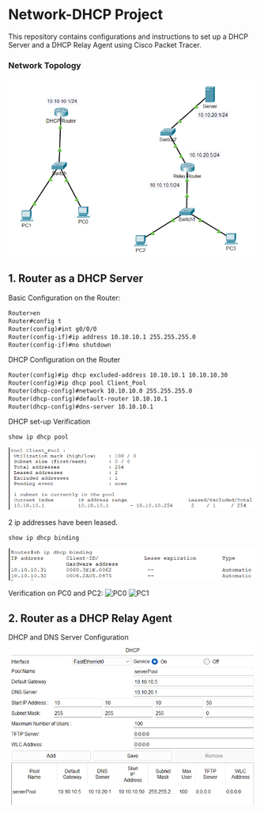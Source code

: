# Network-DHCP Project

This repository contains configurations and instructions to set up a DHCP Server and a DHCP Relay Agent using Cisco Packet Tracer.

### Network Topology

![Network Topology](https://github.com/yukwokto/Network-DHCP/blob/a2afd978e02360ea987e54b1b1a0be40e01e3ab6/pictures/network_topology.png)

## 1. Router as a DHCP Server

Basic Configuration on the Router:
```
Router>en
Router#config t
Router(config)#int g0/0/0
Router(config-if)#ip address 10.10.10.1 255.255.255.0
Router(config-if)#no shutdown
```

DHCP Configuration on the Router
```
Router(config)#ip dhcp excluded-address 10.10.10.1 10.10.10.30
Router(config)#ip dhcp pool Client_Pool
Router(dhcp-config)#network 10.10.10.0 255.255.255.0
Router(dhcp-config)#default-router 10.10.10.1
Router(dhcp-config)#dns-server 10.10.10.1
```

DHCP set-up Verification
```
show ip dhcp pool
```
![show ip dhcp pool](https://github.com/yukwokto/Network-DHCP/blob/ceeb7a92732216deafe5bb521fc7b28c0a6784ad/pictures/router_show_ip_dhcp_pool.png)

2 ip addresses have been leased.
```
show ip dhcp binding
```
![show ip dhcp binding](https://github.com/yukwokto/Network-DHCP/blob/81cd8f0eaac4272c61ab23d6974c3fd545060e76/pictures/router_show_ip_dhcp_binding.png)

Verification on PC0 and PC2:
![PC0]()
![PC1]()


## 2. Router as a DHCP Relay Agent

DHCP and DNS Server Configuration
![DHCP and DNS Server Configuration](https://github.com/yukwokto/Network-DHCP/blob/1c32895ba2c5f4e5e2765610337aff5f4bddd347/pictures/server_dhcp_setting.png)














